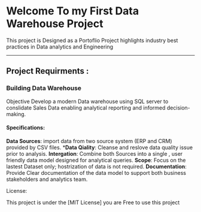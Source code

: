  # Welcome To my **First Data Warehouse Project**

This project is Designed as a Portoflio Project highlights industry best practices in Data analytics and Engineering

---

## Project Requirments :
### Building Data Warehouse

Objective 
Develop a modern Data warehouse using SQL server to conslidate Sales Data enabling analytical reporting and informed decision-making.

#### Specifications:
**Data Sources**: import data from two source system (ERP and CRM) provided by CSV files.
***Data Qiality**: Cleanse and reslove data quality issue prior to analysis.
**Intergation**: Combine both Sources into a single , user friendly data model designed for analytical queries.
**Scope**: Focus on the lastest Dataset only; hostrization of data is not required.
**Documentation**: Provide Clear documentation of the data model to support both business stakeholders and analytics team.



License:

This project is under the [MIT License] you are Free to use this project


